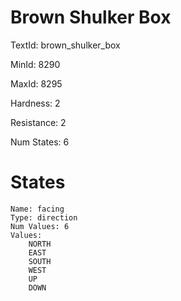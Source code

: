 # Brown Shulker Box

TextId: brown_shulker_box

MinId: 8290

MaxId: 8295

Hardness: 2

Resistance: 2


Num States: 6

# States
```
Name: facing
Type: direction
Num Values: 6
Values:
    NORTH
    EAST
    SOUTH
    WEST
    UP
    DOWN
```